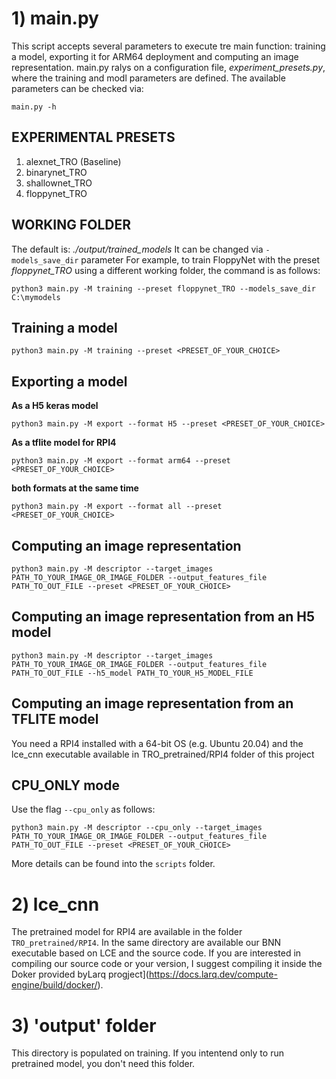 # 1) main.py
This script accepts several parameters to execute tre main function: training a model, exporting it for ARM64 deployment and computing an image representation.
main.py ralys on a configuration file, *experiment_presets.py*, where the training and modl parameters are defined.
The available parameters can be checked via: 

```
main.py -h
```

## EXPERIMENTAL PRESETS

1) alexnet_TRO (Baseline)
2) binarynet_TRO
3) shallownet_TRO
4) floppynet_TRO

## WORKING FOLDER
The default is: *./output/trained_models*
It can be changed via `-models_save_dir` parameter
For example, to train FloppyNet with the preset *floppynet_TRO* using a different working folder, the command is as follows:
```
python3 main.py -M training --preset floppynet_TRO --models_save_dir C:\mymodels
```

## Training a model ###
```
python3 main.py -M training --preset <PRESET_OF_YOUR_CHOICE>
```

## Exporting a model ###

__As a H5 keras model__
```
python3 main.py -M export --format H5 --preset <PRESET_OF_YOUR_CHOICE>
```

__As a tflite model for RPI4__
```
python3 main.py -M export --format arm64 --preset <PRESET_OF_YOUR_CHOICE>
```

__both formats at the same time__
```
python3 main.py -M export --format all --preset <PRESET_OF_YOUR_CHOICE>
```

## Computing an image representation
```
python3 main.py -M descriptor --target_images PATH_TO_YOUR_IMAGE_OR_IMAGE_FOLDER --output_features_file PATH_TO_OUT_FILE --preset <PRESET_OF_YOUR_CHOICE>
```

## Computing an image representation from an H5 model
```
python3 main.py -M descriptor --target_images PATH_TO_YOUR_IMAGE_OR_IMAGE_FOLDER --output_features_file PATH_TO_OUT_FILE --h5_model PATH_TO_YOUR_H5_MODEL_FILE
```

## Computing an image representation from an TFLITE model
You need a RPI4 installed with a 64-bit OS (e.g. Ubuntu 20.04) and the lce_cnn executable available in TRO_pretrained/RPI4 folder of this project 

## CPU_ONLY mode
Use the flag `--cpu_only` as follows:
```
python3 main.py -M descriptor --cpu_only --target_images PATH_TO_YOUR_IMAGE_OR_IMAGE_FOLDER --output_features_file PATH_TO_OUT_FILE --preset <PRESET_OF_YOUR_CHOICE>
```

More details can be found into the `scripts` folder.


# 2) lce_cnn
The pretrained model for RPI4 are available in the folder `TRO_pretrained/RPI4`.
In the same directory are available our BNN executable based on LCE and the source code. If you are interested in compiling our source code or your version, I suggest compiling it inside the Doker provided byLarq progject](https://docs.larq.dev/compute-engine/build/docker/).

# 3) 'output' folder
This directory is populated on training. If you intentend only to run pretrained model, you don't need this folder.